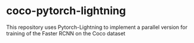 # coco-pytorch-lightning

This repository uses Pytorch-Lightning to implement a parallel version for training of the Faster RCNN on the Coco dataset
